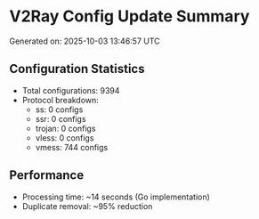 # V2Ray Config Update Summary
Generated on: 2025-10-03 13:46:57 UTC

## Configuration Statistics
- Total configurations: 9394
- Protocol breakdown:
  - ss: 0 configs
  - ssr: 0 configs
  - trojan: 0 configs
  - vless: 0 configs
  - vmess: 744 configs

## Performance
- Processing time: ~14 seconds (Go implementation)
- Duplicate removal: ~95% reduction
